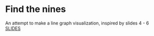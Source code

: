 # Find the nines

An attempt to make a line graph visualization, inspired by slides 4 - 6 [SLIDES](https://iaftestzone.files.wordpress.com/2019/08/vconcurrentsessionmorning-taniafleming-persuasivedatavisualizationv2.pdf)
